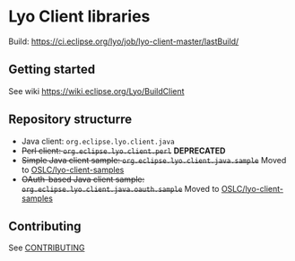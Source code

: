 # Lyo Client libraries

Build: https://ci.eclipse.org/lyo/job/lyo-client-master/lastBuild/

## Getting started

See wiki https://wiki.eclipse.org/Lyo/BuildClient

## Repository structurre

* Java client: `org.eclipse.lyo.client.java`
* ~~Perl client: `org.eclipse.lyo.client.perl`~~ **DEPRECATED**
* ~~Simple Java client sample: `org.eclipse.lyo.client.java.sample`~~ Moved to [OSLC/lyo-client-samples](https://github.com/OSLC/lyo-client-samples)
* ~~OAuth-based Java client sample: `org.eclipse.lyo.client.java.oauth.sample`~~ Moved to [OSLC/lyo-client-samples](https://github.com/OSLC/lyo-client-samples)

## Contributing

See [CONTRIBUTING](CONTRIBUTING)
